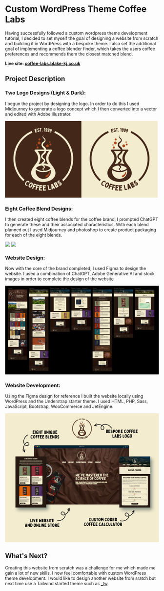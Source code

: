 # Custom WordPress Theme Coffee Labs

Having successfully followed a custom wordpress theme development tutorial, I decided to set myself the goal of designing a website from scratch and building it in WordPress with a bespoke theme. I also set the additional goal of implementing a coffee blender finder, which takes the users coffee preferences and recommends them the closest matched blend.

**Live site: [coffee-labs.blake-kj.co.uk](https://coffee-labs.blake-kj.co.uk/)**

## Project Description

### Two Logo Designs (Light & Dark):
I begun the project by designing the logo. In order to do this I used Midjourney to generate a logo concept which I then converted into a vector and edited with Adobe illustrator.

<img src="screenshots/twologos.png" width="500">

### Eight Coffee Blend Designs:

I then created eight coffee blends for the coffee brand, I prompted ChatGPT to generate these and their associated characteristics. With each blend planned out I used Midjourney and photoshop to create product packaging for each of the eight blends.

<img src="screenshots/first4blends.png" width="400">

<img src="screenshots/second4blends.png" width="400">

### Website Design:

Now with the core of the brand completed, I used Figma to design the website. I used a combination of ChatGPT, Adobe Generative AI and stock images in order to complete the design of the website

<img src="screenshots/figma-design.png" width="800">

### Website Development:

Using the Figma design for reference I built the website locally using WordPress and the Understrap starter theme. I used HTML, PHP, Sass, JavaScript, Bootstrap, WooCommerce and JetEngine.

<img src="screenshots/completed-website.png" width="800">

## What's Next?

Creating this website from scratch was a challenge for me which made me gain a lot of new skills. I now feel comfortable with custom WordPress theme development. I would like to design another website from sratch but next time use a Tailwind started theme such as [_tw](https://underscoretw.com/).
